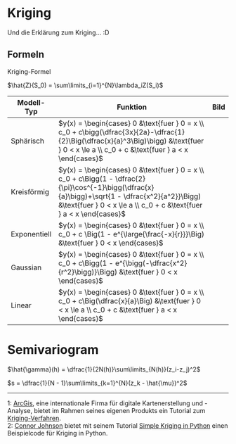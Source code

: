 # Kriging

Und die Erklärung zum Kriging... :D

## Formeln

Kriging-Formel

$\hat{Z}(S_0) = \sum\limits_{i=1}^{N}\lambda_iZ(S_i)$

| Modell-Typ   | Funktion                                                                                                                                                                                                                | Bild  |
|--------------|-------------------------------------------------------------------------------------------------------------------------------------------------------------------------------------------------------------------------|-------|
| Sphärisch    | $y(x) = \begin{cases} 0 &\text{fuer } 0 = x \\ c_0 + c\bigg(\dfrac{3x}{2a}-\dfrac{1}{2}\Big(\dfrac{x}{a}^3\Big)\bigg) &\text{fuer } 0 < x \le a \\ c_0 + c &\text{fuer } a < x \end{cases}$                             |       |
| Kreisförmig  | $y(x) = \begin{cases} 0 &\text{fuer } 0 = x \\ c_0 + c\Bigg(1 - \dfrac{2}{\pi}\cos^{-1}\bigg(\dfrac{x}{a}\bigg)+\sqrt{1 - \dfrac{x^2}{a^2}}\Bigg) &\text{fuer } 0 < x \le a \\ c_0 + c &\text{fuer } a < x \end{cases}$ |       |
| Exponentiell | $y(x) = \begin{cases} 0 &\text{fuer } 0 = x \\ c_0 + c \Big(1 - e^{\large{\frac{-x}{r}}}\Big) &\text{fuer } 0 < x \end{cases}$                                                                                          |       |
| Gaussian     | $y(x) = \begin{cases} 0 &\text{fuer } 0 = x \\ c_0 + c\Bigg(1 - e^{\bigg(-\dfrac{x^2}{r^2}\bigg)}\Bigg) &\text{fuer } 0 < x \end{cases}$                                                                                |       |
| Linear       | $y(x) = \begin{cases} 0 &\text{fuer } 0 = x \\ c_0 + c\Big(\dfrac{x}{a}\Big) &\text{fuer } 0 < x \le a \\ c_0 + c &\text{fuer } a < x \end{cases}$                                                                      |       |

# Semivariogram

$\hat{\gamma}(h) = \dfrac{1}{2N(h)}\sum\limits_{N(h)}(z_i-z_j)^2$

$s = \dfrac{1}{N - 1}\sum\limits_{k=1}^{N}(z_k - \hat{\mu})^2$



---


1: [ArcGis](http://www.arcgis.com/features/index.html), eine internationale Firma für digitale Kartenerstellung und -Analyse, bietet im Rahmen seines eigenen Produkts ein Tutorial zum [Kriging-Verfahren](http://desktop.arcgis.com/de/arcmap/10.3/tools/3d-analyst-toolbox/how-kriging-works.htm).  
2: [Connor Johnson](https://github.com/cjohnson318) bietet mit seinem Tutorial [Simple Kriging in Python](http://connor-johnson.com/2014/03/20/simple-kriging-in-python/) einen Beispielcode für Kriging in Python.